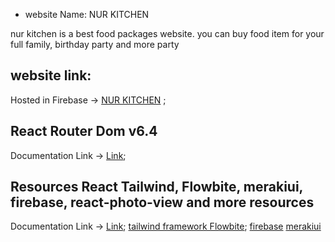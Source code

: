 * website Name: NUR KITCHEN

nur kitchen is a best food packages website. you can buy food item for your full family, birthday party and more party

## website link:
Hosted in Firebase -> [NUR KITCHEN](https://assignment-11-d9f0e.web.app/) ;

## React Router Dom v6.4 
Documentation Link -> [Link](https://reactrouter.com/en/main/start/overview);

## Resources React Tailwind, Flowbite, merakiui, firebase, react-photo-view and more resources
Documentation Link ->
 [Link](https://tailwindcss.com/);
 [tailwind framework Flowbite](https://flowbite.com/);
 [firebase](https://console.firebase.google.com/)
 [merakiui](https://merakiui.com)
